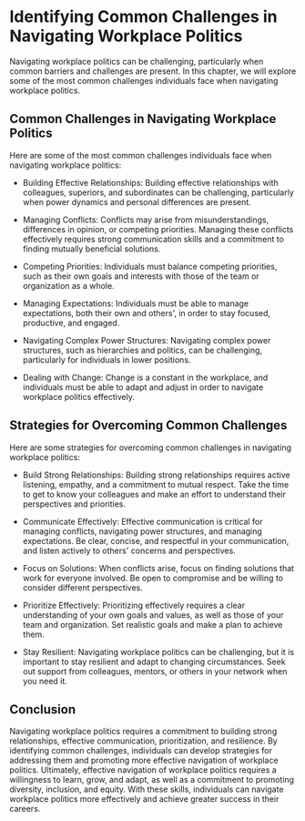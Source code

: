 Identifying Common Challenges in Navigating Workplace Politics
=========================================================================================================================================

Navigating workplace politics can be challenging, particularly when common barriers and challenges are present. In this chapter, we will explore some of the most common challenges individuals face when navigating workplace politics.

Common Challenges in Navigating Workplace Politics
--------------------------------------------------

Here are some of the most common challenges individuals face when navigating workplace politics:

* Building Effective Relationships: Building effective relationships with colleagues, superiors, and subordinates can be challenging, particularly when power dynamics and personal differences are present.

* Managing Conflicts: Conflicts may arise from misunderstandings, differences in opinion, or competing priorities. Managing these conflicts effectively requires strong communication skills and a commitment to finding mutually beneficial solutions.

* Competing Priorities: Individuals must balance competing priorities, such as their own goals and interests with those of the team or organization as a whole.

* Managing Expectations: Individuals must be able to manage expectations, both their own and others', in order to stay focused, productive, and engaged.

* Navigating Complex Power Structures: Navigating complex power structures, such as hierarchies and politics, can be challenging, particularly for individuals in lower positions.

* Dealing with Change: Change is a constant in the workplace, and individuals must be able to adapt and adjust in order to navigate workplace politics effectively.

Strategies for Overcoming Common Challenges
-------------------------------------------

Here are some strategies for overcoming common challenges in navigating workplace politics:

* Build Strong Relationships: Building strong relationships requires active listening, empathy, and a commitment to mutual respect. Take the time to get to know your colleagues and make an effort to understand their perspectives and priorities.

* Communicate Effectively: Effective communication is critical for managing conflicts, navigating power structures, and managing expectations. Be clear, concise, and respectful in your communication, and listen actively to others' concerns and perspectives.

* Focus on Solutions: When conflicts arise, focus on finding solutions that work for everyone involved. Be open to compromise and be willing to consider different perspectives.

* Prioritize Effectively: Prioritizing effectively requires a clear understanding of your own goals and values, as well as those of your team and organization. Set realistic goals and make a plan to achieve them.

* Stay Resilient: Navigating workplace politics can be challenging, but it is important to stay resilient and adapt to changing circumstances. Seek out support from colleagues, mentors, or others in your network when you need it.

Conclusion
----------

Navigating workplace politics requires a commitment to building strong relationships, effective communication, prioritization, and resilience. By identifying common challenges, individuals can develop strategies for addressing them and promoting more effective navigation of workplace politics. Ultimately, effective navigation of workplace politics requires a willingness to learn, grow, and adapt, as well as a commitment to promoting diversity, inclusion, and equity. With these skills, individuals can navigate workplace politics more effectively and achieve greater success in their careers.
